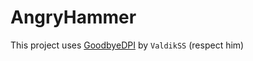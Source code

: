 # AngryHammer
This project uses [GoodbyeDPI](https://github.com/ValdikSS/GoodbyeDPI) by `ValdikSS` (respect him)